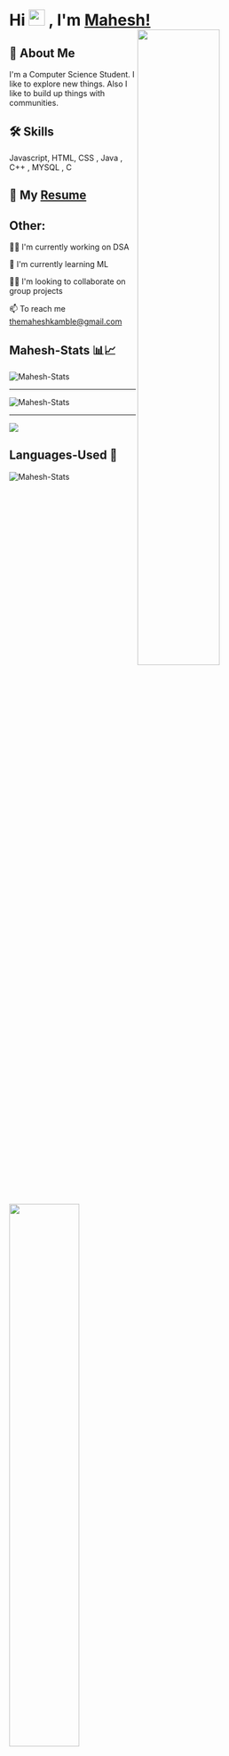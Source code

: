 # Hi <img src="https://github.com/TheDudeThatCode/TheDudeThatCode/blob/master/Assets/Hi.gif" width="29px"> , I'm [Mahesh!](https://linkedin.com/in/mahesh-kamble-56829922a/) <img src="https://media.giphy.com/media/qgQUggAC3Pfv687qPC/giphy.gif" width="54.1%" style="max-width=100%; margin=0;padding=0; display=flex" align="right">
 
## 🚀 About Me
I'm a Computer Science Student.
I like to explore new things.
Also I like to build up things with communities.




## 🛠 Skills
Javascript, HTML, CSS , Java , C++ , MYSQL , C

## 📩 My [Resume](https://drive.google.com/file/d/1Tq8VmcilDXi8uQ9gh5iAdDh2tnljjdvX/view?usp=sharing) 

## Other:
👩‍💻 I'm currently working on DSA

🧠 I'm currently learning ML

👯‍♀️ I'm looking to collaborate on group projects

<!-- 🤔 I'm looking for help with my colleague -->

📫 To reach me themaheshkamble@gmail.com

## Mahesh-Stats 📊📈
<img align="center" src="https://github-readme-streak-stats.herokuapp.com/?user=kamblemaheshg&theme=buefy" alt="Mahesh-Stats" />
<hr>
<img align="center" src="https://github-readme-stats.vercel.app/api?username=kamblemaheshg&show_icons=true&theme=buefy" alt="Mahesh-Stats" />
<hr>
<img align="center" src="https://activity-graph.herokuapp.com/graph?username=kamblemaheshg&theme=buefy"> 

 ## Languages-Used 📝
 <img align="center" src="https://github-readme-stats.vercel.app/api/top-langs/?username=kamblemaheshg&hide=javascript,html&theme=buefy" alt="Mahesh-Stats" />
  
##

<img src="https://user-images.githubusercontent.com/90838761/165142161-2eb05c72-0339-4af9-80d2-126788f6a981.jpeg" height="50%" style="max-height=50%; margin=0;padding=0;" align="center">

##

<b> If I am perfect for your project you can inform me on my mail. I feel happy to give my contribution.</b>

##

<!-- ![Visitor Count](https://profile-counter.glitch.me/{kamblemaheshg}/count.svg) -->

<p align="center"> <img src="https://komarev.com/ghpvc/?username=kamblemaheshg&label=Profile%20Views&color=orange&style=flat" alt="mahesh-visits" /> </p>
